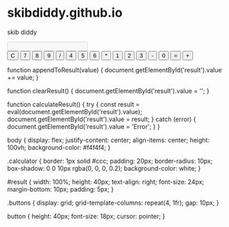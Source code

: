 # skibdiddy.github.io
skib diddy

<html lang="en">
<head>
    <meta charset="UTF-8">
    <meta name="viewport" content="width=device-width, initial-scale=1.0">
    <title>Skib diddy toilet</title>
    <link rel="stylesheet" href="styles.css">
</head>
<body>
    <div class="calculator">
        <input type="text" id="result" disabled>
        <div class="buttons">
            <button onclick="clearResult()">C</button>
            <button onclick="appendToResult('7')">7</button>
            <button onclick="appendToResult('8')">8</button>
            <button onclick="appendToResult('9')">9</button>
            <button onclick="appendToResult('/')">/</button>
            <button onclick="appendToResult('4')">4</button>
            <button onclick="appendToResult('5')">5</button>
            <button onclick="appendToResult('6')">6</button>
            <button onclick="appendToResult('*')">*</button>
            <button onclick="appendToResult('1')">1</button>
            <button onclick="appendToResult('2')">2</button>
            <button onclick="appendToResult('3')">3</button>
            <button onclick="appendToResult('-')">-</button>
            <button onclick="appendToResult('0')">0</button>
            <button onclick="calculateResult()">=</button>
            <button onclick="appendToResult('+')">+</button>
        </div>
    </div>
    <script src="script.js"></script>
</body>
</html>


function appendToResult(value) {
    document.getElementById('result').value += value;
}

function clearResult() {
    document.getElementById('result').value = '';
}

function calculateResult() {
    try {
        const result = eval(document.getElementById('result').value);
        document.getElementById('result').value = result;
    } catch (error) {
        document.getElementById('result').value = 'Error';
    }
}


body {
    display: flex;
    justify-content: center;
    align-items: center;
    height: 100vh;
    background-color: #f4f4f4;
}

.calculator {
    border: 1px solid #ccc;
    padding: 20px;
    border-radius: 10px;
    box-shadow: 0 0 10px rgba(0, 0, 0, 0.2);
    background-color: white;
}

#result {
    width: 100%;
    height: 40px;
    text-align: right;
    font-size: 24px;
    margin-bottom: 10px;
    padding: 5px;
}

.buttons {
    display: grid;
    grid-template-columns: repeat(4, 1fr);
    gap: 10px;
}

button {
    height: 40px;
    font-size: 18px;
    cursor: pointer;
}
